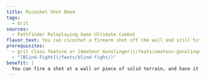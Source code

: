 ```yaml
---
title: Ricochet Shot Deed
tags:
  - Grit
sources:
  - Pathfinder Roleplaying Game Ultimate Combat
flavor_text: You can ricochet a firearm shot off the wall and still hit your target.
prerequisites:
  - grit class feature or [Amateur Gunslinger](/feats/amateur-gunslinger/) feat
  - "[Blind-Fight](/feats/blind-fight/)"
benefit: |
  You can fire a shot at a wall or piece of solid terrain, and have it ricochet off. When you do, use the square immediately in front of the wall or piece of solid terrain to determine line of sight to a target, and this square is considered the new origin square of the attack. Use that square to determine the effects of cover, and your own square to determine the effects of concealment. You can make this shot as long as you have at least 1 grit point. When making this shot, you can spend 1 grit point to ignore the effects of all cover or concealment. You must choose to spend the grit point before you make the attack roll.
---
```


